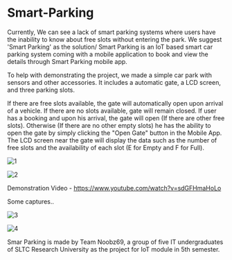 # Smart-Parking
Currently, We can see a lack of smart parking systems where users have the inability to know about free slots without entering the park.
We suggest 'Smart Parking' as the solution/ Smart Parking is an IoT based smart car parking system coming with a mobile application to book and view the details through Smart Parking mobile app.

To help with demonstrating the project, we made a simple car park with sensors and other accessories. It includes a automatic gate, a LCD screen, and three parking slots. 

If there are free slots available, the gate will automatically open upon arrival of a vehicle.
If there are no slots available, gate will remain closed.
If user has a booking and upon his arrival, the gate will open (If there are other free slots). Otherwise (If there are no other empty slots) he has the ability to open the gate by simply clicking the "Open Gate" button in the Mobile App.
The LCD screen near the gate will display the data such as the number of free slots and the availability of each slot (E for Empty and F for Full).

![1](https://github.com/MadhukaD/Smart-Parking/assets/83831219/54b14075-7f5b-43e6-b7de-51a3639f5bb7)

![2](https://github.com/MadhukaD/Smart-Parking/assets/83831219/1be37e52-2c9e-41f2-b1b4-771bd74969dd)

Demonstration Video - https://www.youtube.com/watch?v=sdGFHmaHoLo

Some captures..

![3](https://github.com/MadhukaD/Smart-Parking/assets/83831219/83cb06f1-c6e4-4af5-9d69-4fd4382517d0)

![4](https://github.com/MadhukaD/Smart-Parking/assets/83831219/f66f3fa7-f8e3-410b-82ee-6536553d0874)



Smar Parking is made by Team Noobz69, a group of five IT undergraduates of SLTC Research University as the project for IoT module in 5th semester.



